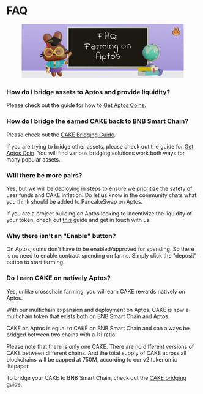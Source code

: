 # FAQ

<figure><img src="../../../.gitbook/assets/image (3) (1) (3).png" alt=""><figcaption></figcaption></figure>

### **How do I bridge assets to Aptos and provide liquidity?**

Please check out the guide for how to [Get Aptos Coins](../../../get-started-aptos/aptos-coin-guide.md).

### How do I bridge the earned CAKE back to BNB Smart Chain?

Please check out the [CAKE Bridging Guide](../../../get-started-aptos/cake-bridging-guide.md).

If you are trying to bridge other assets, please check out the guide for [Get Aptos Coin](../../../get-started-aptos/aptos-coin-guide.md). You will find various bridging solutions work both ways for many popular assets.

### **Will there be more pairs?**

Yes, but we will be deploying in steps to ensure we prioritize the safety of user funds and CAKE inflation. Do let us know in the community chats what you think should be added to PancakeSwap on Aptos.&#x20;

If you are a project building on Aptos looking to incentivize the liquidity of your token, check out [this](../../../aptos-deployment.md) guide and get in touch with us!

### Why there isn't an "Enable" button?

On Aptos, coins don't have to be enabled/approved for spending. So there is no need to enable contract spending on farms. Simply click the "deposit" button to start farming.

### Do I earn CAKE on natively Aptos?&#x20;

Yes, unlike crosschain farming, you will earn CAKE rewards natively on Aptos.&#x20;

With our multichain expansion and deployment on Aptos. CAKE is now a multichain token that exists both on BNB Smart Chain and Aptos.&#x20;

CAKE on Aptos is equal to CAKE on BNB Smart Chain and can always be bridged between two chains with a 1:1 ratio.&#x20;

Please note that there is only one CAKE. There are no different versions of CAKE between different chains. And the total supply of CAKE across all blockchains will be capped at 750M, according to our v2 tokenomic litepaper.

To bridge your CAKE to BNB Smart Chain, check out the [CAKE bridging guide](../../../get-started-aptos/cake-bridging-guide.md).
